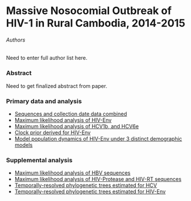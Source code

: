 # Massive Nosocomial Outbreak of HIV-1 in Rural Cambodia, 2014-2015

###### Authors

Need to enter full author list here.

### Abstract

Need to get finalized abstract from paper.

### Primary data and analysis

* [Sequences and collection date data combined](roka/Scripts/Make_Fasta_Infiles.ipynb)
* [Maximum likelihood analysis of HIV-Env](roka/HIV/max_likelihood)
* [Maximum likelihood analysis of HCV1b, and HCV6e](roka/HCV/max_likelihood)
* [Clock prior derived for HIV-Env](roka/HIV/clock_prior_controls)
* [Model population dynamics of HIV-Env under 3 distinct demographic models](roka/HIV/bayesian_skyline)

### Supplemental analysis

* [Maximum likelihood analysis of HBV sequences](roka/HBV)
* [Maximum likelihood analysis of HIV-Protease and HIV-RT sequences](roka/HIV/max_likelihood)
* [Temporally-resolved phylogenetic trees estimated for HCV](roka/HCV/bayesian_timetree)
* [Temporally-resolved phylogenetic trees estimated for HIV-Env](roka/HIV/bayesian_timetree)
